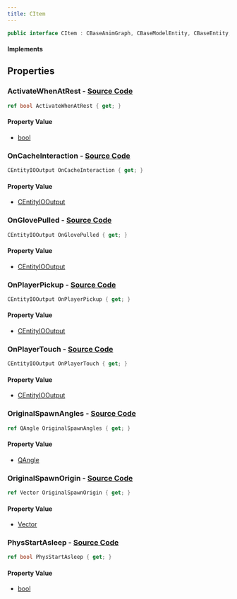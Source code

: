 ```yaml
---
title: CItem
---
```


```csharp
public interface CItem : CBaseAnimGraph, CBaseModelEntity, CBaseEntity, CEntityInstance, ISchemaClass<CEntityInstance>, ISchemaClass<CBaseEntity>, ISchemaClass<CBaseModelEntity>, ISchemaClass<CBaseAnimGraph>, ISchemaClass<CItem>, ISchemaField, ISchemaClass, INativeHandle
```

#### Implements

## Properties

### **ActivateWhenAtRest** - [Source Code](https://github.com/swiftly-solution/swiftlys2/blob/main/managed/src/SwiftlyS2.Generated/Schemas/Interfaces/CItem.cs#L20)

```csharp
ref bool ActivateWhenAtRest { get; }
```

#### Property Value

- [bool](https://learn.microsoft.com/dotnet/api/system.boolean)

### **OnCacheInteraction** - [Source Code](https://github.com/swiftly-solution/swiftlys2/blob/main/managed/src/SwiftlyS2.Generated/Schemas/Interfaces/CItem.cs#L22)

```csharp
CEntityIOOutput OnCacheInteraction { get; }
```

#### Property Value

- [CEntityIOOutput](/docs/api/shared/schemadefinitions/centityiooutput)

### **OnGlovePulled** - [Source Code](https://github.com/swiftly-solution/swiftlys2/blob/main/managed/src/SwiftlyS2.Generated/Schemas/Interfaces/CItem.cs#L24)

```csharp
CEntityIOOutput OnGlovePulled { get; }
```

#### Property Value

- [CEntityIOOutput](/docs/api/shared/schemadefinitions/centityiooutput)

### **OnPlayerPickup** - [Source Code](https://github.com/swiftly-solution/swiftlys2/blob/main/managed/src/SwiftlyS2.Generated/Schemas/Interfaces/CItem.cs#L18)

```csharp
CEntityIOOutput OnPlayerPickup { get; }
```

#### Property Value

- [CEntityIOOutput](/docs/api/shared/schemadefinitions/centityiooutput)

### **OnPlayerTouch** - [Source Code](https://github.com/swiftly-solution/swiftlys2/blob/main/managed/src/SwiftlyS2.Generated/Schemas/Interfaces/CItem.cs#L16)

```csharp
CEntityIOOutput OnPlayerTouch { get; }
```

#### Property Value

- [CEntityIOOutput](/docs/api/shared/schemadefinitions/centityiooutput)

### **OriginalSpawnAngles** - [Source Code](https://github.com/swiftly-solution/swiftlys2/blob/main/managed/src/SwiftlyS2.Generated/Schemas/Interfaces/CItem.cs#L28)

```csharp
ref QAngle OriginalSpawnAngles { get; }
```

#### Property Value

- [QAngle](/docs/api/shared/natives/qangle)

### **OriginalSpawnOrigin** - [Source Code](https://github.com/swiftly-solution/swiftlys2/blob/main/managed/src/SwiftlyS2.Generated/Schemas/Interfaces/CItem.cs#L26)

```csharp
ref Vector OriginalSpawnOrigin { get; }
```

#### Property Value

- [Vector](/docs/api/shared/natives/vector)

### **PhysStartAsleep** - [Source Code](https://github.com/swiftly-solution/swiftlys2/blob/main/managed/src/SwiftlyS2.Generated/Schemas/Interfaces/CItem.cs#L30)

```csharp
ref bool PhysStartAsleep { get; }
```

#### Property Value

- [bool](https://learn.microsoft.com/dotnet/api/system.boolean)

